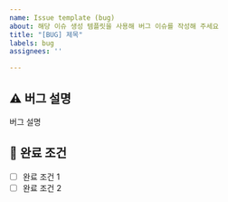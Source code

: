 ```yaml
---
name: Issue template (bug)
about: 해당 이슈 생성 템플릿을 사용해 버그 이슈를 작성해 주세요
title: "[BUG] 제목"
labels: bug
assignees: ''

---
```


## ⚠️ 버그 설명

버그 설명

## 📑 완료 조건

- [ ] 완료 조건 1
- [ ] 완료 조건 2
